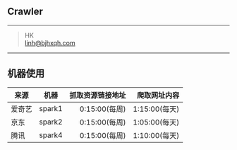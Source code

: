 ## Crawler

---
> HK  
> linh@bjhxqh.com

---------


## 机器使用

|来源 | 机器 | 抓取资源链接地址 | 爬取网址内容 |
| ------------|:---------:| -----:|-----:|
|爱奇艺 | spark1 | 0:15:00(每周) | 1:15:00(每天)   |
|京东   | spark2 | 0:15:00(每周)  | 1:05:00(每天) |
|腾讯   | spark4 | 0:15:00(每周)  | 1:10:00(每天) |




